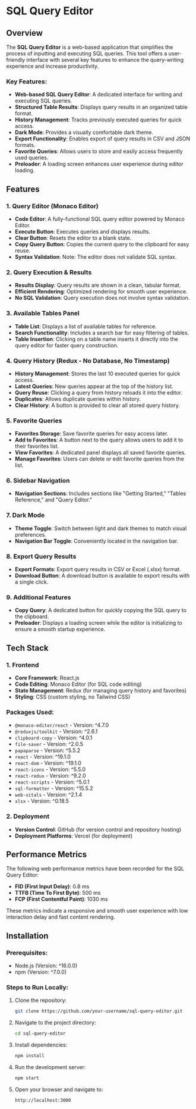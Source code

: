 # SQL Query Editor

## Overview

The **SQL Query Editor** is a web-based application that simplifies the process of inputting and executing SQL queries. This tool offers a user-friendly interface with several key features to enhance the query-writing experience and increase productivity.

### Key Features:
- **Web-based SQL Query Editor**: A dedicated interface for writing and executing SQL queries.
- **Structured Table Results**: Displays query results in an organized table format.
- **History Management**: Tracks previously executed queries for quick access.
- **Dark Mode**: Provides a visually comfortable dark theme.
- **Export Functionality**: Enables export of query results in CSV and JSON formats.
- **Favorite Queries**: Allows users to store and easily access frequently used queries.
- **Preloader**: A loading screen enhances user experience during editor loading.

## Features

### 1. Query Editor (Monaco Editor)
- **Code Editor**: A fully-functional SQL query editor powered by Monaco Editor.
- **Execute Button**: Executes queries and displays results.
- **Clear Button**: Resets the editor to a blank state.
- **Copy Query Button**: Copies the current query to the clipboard for easy reuse.
- **Syntax Validation**: Note: The editor does not validate SQL syntax.

### 2. Query Execution & Results
- **Results Display**: Query results are shown in a clean, tabular format.
- **Efficient Rendering**: Optimized rendering for smooth user experience.
- **No SQL Validation**: Query execution does not involve syntax validation.

### 3. Available Tables Panel
- **Table List**: Displays a list of available tables for reference.
- **Search Functionality**: Includes a search bar for easy filtering of tables.
- **Table Insertion**: Clicking on a table name inserts it directly into the query editor for faster query construction.

### 4. Query History (Redux - No Database, No Timestamp)
- **History Management**: Stores the last 10 executed queries for quick access.
- **Latest Queries**: New queries appear at the top of the history list.
- **Query Reuse**: Clicking a query from history reloads it into the editor.
- **Duplicates**: Allows duplicate queries within history.
- **Clear History**: A button is provided to clear all stored query history.

### 5. Favorite Queries
- **Favorites Storage**: Save favorite queries for easy access later.
- **Add to Favorites**: A button next to the query allows users to add it to their favorites list.
- **View Favorites**: A dedicated panel displays all saved favorite queries.
- **Manage Favorites**: Users can delete or edit favorite queries from the list.

### 6. Sidebar Navigation
- **Navigation Sections**: Includes sections like "Getting Started," "Tables Reference," and "Query Editor."

### 7. Dark Mode
- **Theme Toggle**: Switch between light and dark themes to match visual preferences.
- **Navigation Bar Toggle**: Conveniently located in the navigation bar.

### 8. Export Query Results
- **Export Formats**: Export query results in CSV or Excel (.xlsx) format.
- **Download Button**: A download button is available to export results with a single click.

### 9. Additional Features
- **Copy Query**: A dedicated button for quickly copying the SQL query to the clipboard.
- **Preloader**: Displays a loading screen while the editor is initializing to ensure a smooth startup experience.

## Tech Stack

### 1. Frontend
- **Core Framework**: React.js
- **Code Editing**: Monaco Editor (for SQL code editing)
- **State Management**: Redux (for managing query history and favorites)
- **Styling**: CSS (custom styling, no Tailwind CSS)

### Packages Used:
- `@monaco-editor/react` - Version: ^4.7.0
- `@reduxjs/toolkit` - Version: ^2.6.1
- `clipboard-copy` - Version: ^4.0.1
- `file-saver` - Version: ^2.0.5
- `papaparse` - Version: ^5.5.2
- `react` - Version: ^19.1.0
- `react-dom` - Version: ^19.1.0
- `react-icons` - Version: ^5.5.0
- `react-redux` - Version: ^9.2.0
- `react-scripts` - Version: ^5.0.1
- `sql-formatter` - Version: ^15.5.2
- `web-vitals` - Version: ^2.1.4
- `xlsx` - Version: ^0.18.5

### 2. Deployment
- **Version Control**: GitHub (for version control and repository hosting)
- **Deployment Platforms**: Vercel (for deployment)

## Performance Metrics

The following web performance metrics have been recorded for the SQL Query Editor:

- **FID (First Input Delay)**: 0.8 ms
- **TTFB (Time To First Byte)**: 500 ms
- **FCP (First Contentful Paint)**: 1030 ms

These metrics indicate a responsive and smooth user experience with low interaction delay and fast content rendering.

## Installation

### Prerequisites:
- Node.js (Version: ^16.0.0)
- npm (Version: ^7.0.0)

### Steps to Run Locally:
1. Clone the repository:
   ```bash
   git clone https://github.com/your-username/sql-query-editor.git
   ```

2. Navigate to the project directory:
   ```bash
   cd sql-query-editor
   ```

3. Install dependencies:
   ```bash
   npm install
   ```

4. Run the development server:
   ```bash
   npm start
   ```

5. Open your browser and navigate to:
   ```
   http://localhost:3000
   ```



